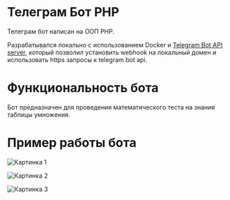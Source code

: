 # Телеграм Бот PHP

Телеграм бот написан на ООП PHP.

Разрабатывался локально с использованием Docker и [Telegram Bot API server](https://github.com/tdlib/telegram-bot-api), который позволил установить webhook на локальный домен и использовать https запросы к telegram bot api.

# Функциональность бота

Бот предназначен для проведения математического теста на знания таблицы умножения.

# Пример работы бота

![Картинка 1](https://github.com/MotoLipo/TelegramBot/raw/master/assets/image_readme/image1.jpg)

![Картинка 2](https://github.com/MotoLipo/TelegramBot/raw/master/assets/image_readme/image2.jpg)

![Картинка 3](https://github.com/MotoLipo/TelegramBot/raw/master/assets/image_readme/image3.jpg)